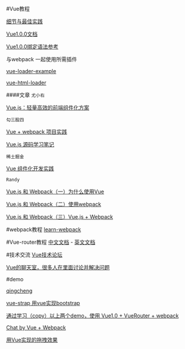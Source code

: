 #Vue教程

[细节与最佳实践](http://vuejs.org/guide/best-practices.html)

[Vue1.0.0文档](http://rc.vuejs.org/)

[Vue1.0.0绑定语法参考](https://github.com/yyx990803/vue/wiki/1.0.0-binding-syntax-reference#style-and-class-enhancements)

与webpack 一起使用所需插件

[vue-loader-example](https://github.com/vuejs/vue-loader-example)

[vue-html-loader](https://github.com/vuejs/vue-html-loader)

####文章
`尤小右`

[Vue.js：轻量高效的前端组件化方案](http://www.csdn.net/article/1970-01-01/2825439)

`勾三股四`

[Vue + webpack 项目实践](http://jiongks.name/blog/just-vue/)

[Vue.js 源码学习笔记](http://jiongks.name/blog/vue-code-review/)

`稀土掘金`

[Vue 组件化开发实践](http://ftandy.github.io/2015/09/05/vue/)

`Randy`

[Vue.js 和 Webpack（一）为什么使用Vue](http://djyde.github.io/2015/08/29/vuejs-and-webpack-1.html)

[Vue.js 和 Webpack（二）使用webpack](http://djyde.github.io/2015/08/30/vuejs-and-webpack-2.html)

[Vue.js 和 Webpack（三）Vue.js + Webpack](http://djyde.github.io/2015/08/31/vuejs-and-webpack-3.html)

#webpack教程
[learn-webpack](http://vingojw.github.io/2015/08/19/learn-webpack/)

#Vue-router教程
[中文文档](http://vuejs.github.io/vue-router/zh-cn/index.html) - [英文文档](http://vuejs.github.io/vue-router/en/index.html)

#技术交流
[Vue技术论坛](http://forum.vuejs.org/)

[Vue的聊天室，很多人在里面讨论并解决问题](https://gitter.im/vuejs/vue)

#demo

[qingcheng](https://github.com/zerqu/qingcheng)

[vue-strap 用vue实现bootstrap](https://github.com/yuche/vue-strap)

[通过学习（copy）以上两个demo，使用 Vue1.0 + VueRouter + webpack](https://github.com/vingojw/vue-vueRoute-webpack)

[Chat by Vue + Webpack](https://github.com/Coffcer/vue-chat)

[用Vue实现的拖拽效果](http://jsfiddle.net/lain8dono/mrnyf79e/)

 

